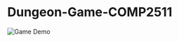 # Dungeon-Game-COMP2511

![Game Demo](https://github.com/lavanya-sood/Dungeon-Game-COMP2511/blob/master/tele.gif)
